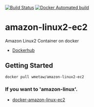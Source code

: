 [![Build Status](https://travis-ci.org/yymm/mdx_embedly.svg?branch=master)](https://travis-ci.org/yymm/mdx_embedly)
[![Docker Automated build](https://img.shields.io/docker/automated/jrottenberg/ffmpeg.svg)](https://hub.docker.com/r/wmetaw/amazon-linux2-ec2/~/dockerfile/)

# amazon-linux2-ec2
Amazon Linux2 Container on docker
* [Dockerhub](https://hub.docker.com/r/wmetaw/amazon-linux2-ec2/)

## Getting Started

```
docker pull wmetaw/amazon-linux2-ec2
```

### If you want to 'amazon-linux'.
* [docker-amazon-linux-ec2](https://github.com/nozaq/docker-amazon-linux-ec2)
